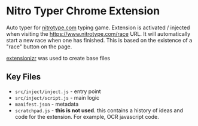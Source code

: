 # Nitro Typer Chrome Extension

Auto typer for [nitrotype.com](https://www.nitrotype.com) typing game.  Extension is activated / injected when visiting the <https://www.nitrotype.com/race> URL.  It will automatically start a new race when one has finished.  This is based on the existence of a "race" button on the page.

[extensionizr](http://extensionizr.com/) was used to create base files

## Key Files

* `src/inject/inject.js` - entry point
* `src/inject/script.js` - main logic
* `manifest.json` - metadata
* `scratchpad.js` - **this is not used**.  this contains a history of ideas and code for the extension.  For example, OCR javascript code.
